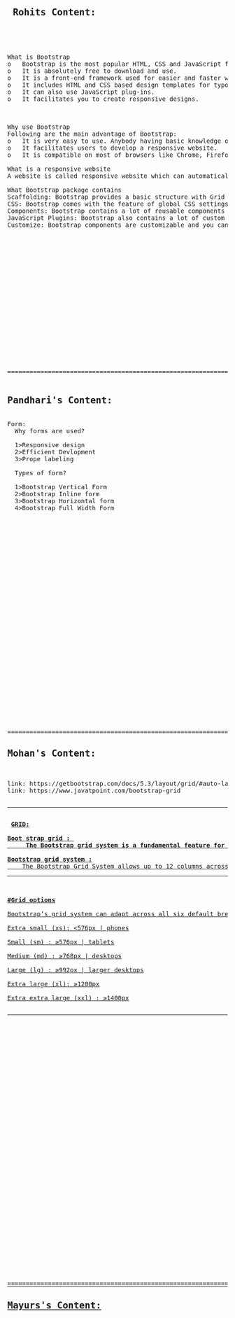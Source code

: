 <pre>  
<h2> Rohits Content:</h2> 



What is Bootstrap
o	Bootstrap is the most popular HTML, CSS and JavaScript framework for developing a responsive and mobile friendly website.
o	It is absolutely free to download and use.
o	It is a front-end framework used for easier and faster web development.
o	It includes HTML and CSS based design templates for typography, forms, buttons, tables, navigation, modals, image and many others.
o	It can also use JavaScript plug-ins.
o	It facilitates you to create responsive designs.



Why use Bootstrap
Following are the main advantage of Bootstrap:
o	It is very easy to use. Anybody having basic knowledge of HTML and CSS can use Bootstrap.
o	It facilitates users to develop a responsive website.
o	It is compatible on most of browsers like Chrome, Firefox, Internet Explorer, Safari and Opera etc.

What is a responsive website
A website is called responsive website which can automatically adjust itself to look good on all devices, from smart phones to desktops etc.

What Bootstrap package contains
Scaffolding: Bootstrap provides a basic structure with Grid System, link styles, and background.
CSS: Bootstrap comes with the feature of global CSS settings, fundamental HTML elements style and an advanced grid system.
Components: Bootstrap contains a lot of reusable components built to provide iconography, dropdowns, navigation, alerts, pop-overs, and much more.
JavaScript Plugins: Bootstrap also contains a lot of custom jQuery plugins. You can easily include them all, or one by one.
Customize: Bootstrap components are customizable and you can customize Bootstrap's components, LESS variables, and jQuery plugins to get your own style.




















==================================================================================================================================

<h2>Pandhari's Content:</h2>  
Form:
  Why forms are used?
  
  1>Responsive design
  2>Efficient Devlopment
  3>Prope labeling
  
  Types of form?
  
  1>Bootstrap Vertical Form
  2>Bootstrap Inline form
  3>Bootstrap Horizontal form
  4>Bootstrap Full Width Form































=============================================================================================================
<h2>Mohan's Content:</h2>

link: https://getbootstrap.com/docs/5.3/layout/grid/#auto-layout-columns
link: https://www.javatpoint.com/bootstrap-grid

<hr>
<b> <u>GRID:<u></b>

<b>Boot strap grid : <b>
	 The Bootstrap grid system is a fundamental feature for creating responsive layouts. It uses rows and columns to divide webpages into sections and arrange content in a grid-like structure. Columns automatically adjust their width based on screen size, making the layout responsive and adaptable to different devices.

</b>Bootstrap grid system :</b>
	The Bootstrap Grid System allows up to 12 columns across the page. You can use all 12 columns individually or you can groups the columns together to create wider columns.
<hr>

<b>#Grid options</b>

Bootstrap’s grid system can adapt across all six default breakpoints, and any breakpoints you customize. The six default grid tiers are as follows:

Extra small (xs): <576px | phones

Small (sm) : ≥576px | tablets

Medium (md) : ≥768px | desktops

Large (lg) : ≥992px | larger desktops

Extra large (xl): ≥1200px

Extra extra large (xxl) : ≥1400px

<hr>




































=============================================================================================================================
<h2>Mayurs's Content:</h2>



















































</pre>
